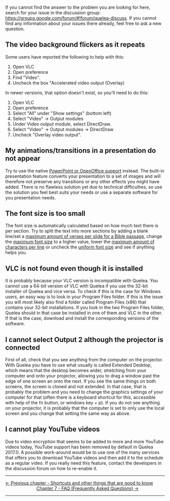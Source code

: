 If you cannot find the answer to the problem you are looking for here,
search for your issue in the discussion group:
<https://groups.google.com/forum/#!forum/quelea-discuss>. If you cannot
find any information about your issues there already, feel free to ask a
new question.

## The video background flickers as it repeats

Some users have reported the following to help with this:

1.  Open VLC
2.  Open preference
3.  Find "Video".
4.  Uncheck the box "Accelerated video output (Overlay)

In newer versions, that option doesn't exist, so you'll need to do this:

1.  Open VLC
2.  Open preference
3.  Select "All" under "Show settings" (bottom left)
4.  Select "Video" -\> Output modules
5.  Under Video output module, select DirectDraw.
6.  Select "Video" -\> Output modules -\> DirectDraw
7.  Uncheck "Overlay video output".

## My animations/transitions in a presentation do not appear

Try to use the native [PowerPoint or OpenOffice
support](Presentations_tab.md "Presentations tab") instead. The built-in
presentation feature converts your presentation to a set of images and
will therefore not preserve any transitions or any other effects you
might have added. There is no flawless solution yet due to technical
difficulties, so use the solution you feel best suits your needs or use
a separate software for you presentation needs.

## The font size is too small

The font size is automatically calculated based on how much text there
is per section. Try to split the text into more sections by adding a
blank line/set a [maximum amount of verses per slide for a Bible
passage](Bible_tab.md#layout-of-bible-passages "Bible tab"), change the
[maximum font size](General_tab.md#maximum-font-size "General tab") to a
higher value, lower the [maximum amount of characters per
line](General_tab.md#maximum-characters-per-line "General tab") or uncheck the
[uniform font size](General_tab.md#use-uniform-font-size "General tab") and
see if anything helps you.

## VLC is not found even though it is installed

It is probably because your VLC version is incompatible with Quelea. You
cannot use a 64-bit version of VLC with Quelea if you use the 32-bit
installer of Quelea and vice versa. To check if this is the case for
Windows users, an easy way is to look in your Program Files folder. If
this is the issue you will most likely also find a folder called Program
Files (x86) that contains your 32-bit installations. If you look in the
two Program Files folder, Quelea should in that case be installed in one
of them and VLC in the other. If that is the case, download and install
the corresponding versions of the software.

## I cannot select Output 2 although the projector is connected

First of all, check that you see anything from the computer on the
projector. With Quelea you have to use what usually is called Extended
Desktop, which means that the desktop becomes wider, stretching from
your computer and onto your projector, allowing you to drag a window
past the edge of one screen an onto the next. If you see the same things
on both screens, the screen is cloned and not extended. In that case,
that is probably the problem and you need to change the graphics
settings of your computer for that (often there is a keyboard shortcut
for this, accessible with help of the fn button, or windows key + p). If
you do not see anything on your projector, it is probably that the
computer is set to only use the local screen and you change that setting
the same way as above. 

## I cannot play YouTube videos

Due to video encryption that seems to be added to more and more YouTube
videos today, YouTube support has been removed by default in Quelea
2017.0. A possible work-around would be to use one of the many services
that offers you to download YouTube videos and then add it to the
schedule as a regular video. If you really need this feature, contact
the developers in the discussion forum on how to re-enable it.

-----



[← Previous chapter - Shortcuts and other things that are good to
know](Shortcuts_and_other_things_that_are_good_to_know.md "Shortcuts and other things that are good to know")
&nbsp;&nbsp;&nbsp;&nbsp;&nbsp;&nbsp;&nbsp;&nbsp;&nbsp;&nbsp;&nbsp;&nbsp;&nbsp;&nbsp;&nbsp;&nbsp;&nbsp;&nbsp;&nbsp;&nbsp;&nbsp;&nbsp;&nbsp;&nbsp; [Chapter 7 - FAQ (Frequently Asked Questions) →](FAQ_(Frequently_Asked_Questions).md "FAQ (Frequently Asked Questions)")

---
